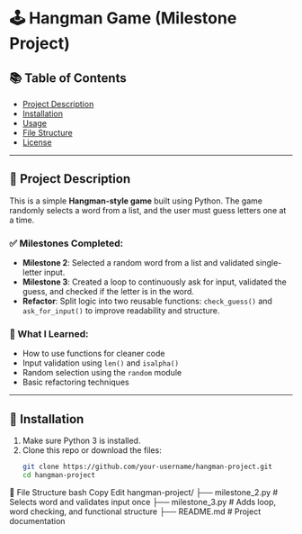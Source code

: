 # 🕹️ Hangman Game (Milestone Project)

## 📚 Table of Contents
- [Project Description](#project-description)
- [Installation](#installation)
- [Usage](#usage)
- [File Structure](#file-structure)
- [License](#license)

---

## 🎯 Project Description

This is a simple **Hangman-style game** built using Python. The game randomly selects a word from a list, and the user must guess letters one at a time.

### ✅ Milestones Completed:
- **Milestone 2**: Selected a random word from a list and validated single-letter input.
- **Milestone 3**: Created a loop to continuously ask for input, validated the guess, and checked if the letter is in the word.
- **Refactor**: Split logic into two reusable functions: `check_guess()` and `ask_for_input()` to improve readability and structure.

### 🧠 What I Learned:
- How to use functions for cleaner code
- Input validation using `len()` and `isalpha()`
- Random selection using the `random` module
- Basic refactoring techniques

---

## 💾 Installation

1. Make sure Python 3 is installed.
2. Clone this repo or download the files:
   ```bash
   git clone https://github.com/your-username/hangman-project.git
   cd hangman-project

📁 File Structure
bash
Copy
Edit
hangman-project/
├── milestone_2.py         # Selects word and validates input once
├── milestone_3.py         # Adds loop, word checking, and functional structure
├── README.md              # Project documentation

